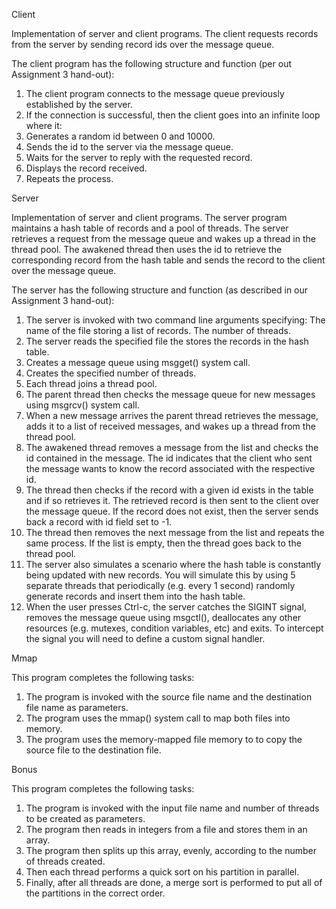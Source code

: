 Client

 Implementation of server and client programs. The client requests records from the server by
 sending record ids over the message queue.

 The client program has the following structure and function (per out Assignment 3 hand-out):

 1. The client program connects to the message queue previously established by the server.
 2. If the connection is successful, then the client goes into an infinite loop where it:
  1. Generates a random id between 0 and 10000.
  2. Sends the id to the server via the message queue.
  3. Waits for the server to reply with the requested record.
  4. Displays the record received.
  5. Repeats the process.

Server

 Implementation of server and client programs. The server program maintains
 a hash table of records and a pool of threads. The server retrieves a request from the message
 queue and wakes up a thread in the thread pool. The awakened thread then uses the id to
 retrieve the corresponding record from the hash table and sends the record to the client over
 the message queue.

 The server has the following structure and function (as described in our Assignment 3 hand-out):

 1. The server is invoked with two command line arguments specifying:
 The name of the file storing a list of records.
 The number of threads.
 2. The server reads the specified file the stores the records in the hash table.
 3. Creates a message queue using msgget() system call.
 4. Creates the specified number of threads.
 5. Each thread joins a thread pool.
 6. The parent thread then checks the message queue for new messages using msgrcv() system call.
 7. When a new message arrives the parent thread retrieves the message, adds it to a list of
 received messages, and wakes up a thread from the thread pool.
 8. The awakened thread removes a message from the list and checks the id contained in the
 message. The id indicates that the client who sent the message wants to know the record
 associated with the respective id.
 9. The thread then checks if the record with a given id exists in the table and if so retrieves
 it. The retrieved record is then sent to the client over the message queue. If the record
 does not exist, then the server sends back a record with id field set to -1.
 10. The thread then removes the next message from the list and repeats the same process. If
 the list is empty, then the thread goes back to the thread pool.
 11. The server also simulates a scenario where the hash table is constantly being updated with
 new records. You will simulate this by using 5 separate threads that periodically (e.g.
 every 1 second) randomly generate records and insert them into the hash table.
 12. When the user presses Ctrl-c, the server catches the SIGINT signal, removes the message
 queue using msgctl(), deallocates any other resources (e.g. mutexes, condition variables,
 etc) and exits. To intercept the signal you will need to define a custom signal handler.

Mmap

 This program completes the following tasks:

 1. The program is invoked with the source file name and the destination file name as parameters.
 2. The program uses the mmap() system call to map both files into memory.
 3. The program uses the memory-mapped file memory to to copy the source file to the destination file.
 
Bonus

 This program completes the following tasks:

 1. The program is invoked with the input file name and number of threads to be created as parameters.
 2. The program then reads in integers from a file and stores them in an array.
 3. The program then splits up this array, evenly, according to the number of threads created.
 4. Then each thread performs a quick sort on his partition in parallel.
 5. Finally, after all threads are done, a merge sort is performed to put all of the partitions
 in the correct order.
